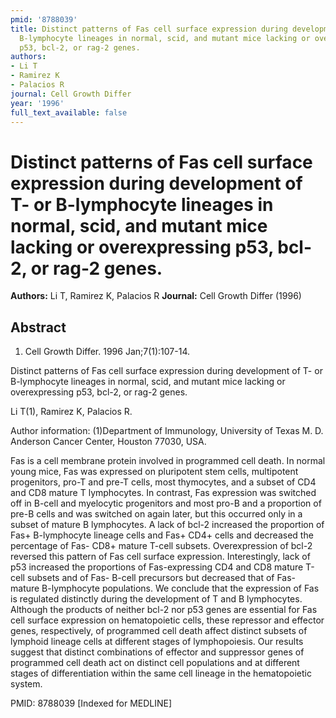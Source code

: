 ```yaml
---
pmid: '8788039'
title: Distinct patterns of Fas cell surface expression during development of T- or
  B-lymphocyte lineages in normal, scid, and mutant mice lacking or overexpressing
  p53, bcl-2, or rag-2 genes.
authors:
- Li T
- Ramirez K
- Palacios R
journal: Cell Growth Differ
year: '1996'
full_text_available: false
---
```


# Distinct patterns of Fas cell surface expression during development of T- or B-lymphocyte lineages in normal, scid, and mutant mice lacking or overexpressing p53, bcl-2, or rag-2 genes.
**Authors:** Li T, Ramirez K, Palacios R
**Journal:** Cell Growth Differ (1996)

## Abstract

1. Cell Growth Differ. 1996 Jan;7(1):107-14.

Distinct patterns of Fas cell surface expression during development of T- or 
B-lymphocyte lineages in normal, scid, and mutant mice lacking or overexpressing 
p53, bcl-2, or rag-2 genes.

Li T(1), Ramirez K, Palacios R.

Author information:
(1)Department of Immunology, University of Texas M. D. Anderson Cancer Center, 
Houston 77030, USA.

Fas is a cell membrane protein involved in programmed cell death. In normal 
young mice, Fas was expressed on pluripotent stem cells, multipotent 
progenitors, pro-T and pre-T cells, most thymocytes, and a subset of CD4 and CD8 
mature T lymphocytes. In contrast, Fas expression was switched off in B-cell and 
myelocytic progenitors and most pro-B and a proportion of pre-B cells and was 
switched on again later, but this occurred only in a subset of mature B 
lymphocytes. A lack of bcl-2 increased the proportion of Fas+ B-lymphocyte 
lineage cells and Fas+ CD4+ cells and decreased the percentage of Fas- CD8+ 
mature T-cell subsets. Overexpression of bcl-2 reversed this pattern of Fas cell 
surface expression. Interestingly, lack of p53 increased the proportions of 
Fas-expressing CD4 and CD8 mature T-cell subsets and of Fas- B-cell precursors 
but decreased that of Fas- mature B-lymphocyte populations. We conclude that the 
expression of Fas is regulated distinctly during the development of T and B 
lymphocytes. Although the products of neither bcl-2 nor p53 genes are essential 
for Fas cell surface expression on hematopoietic cells, these repressor and 
effector genes, respectively, of programmed cell death affect distinct subsets 
of lymphoid lineage cells at different stages of lymphopoiesis. Our results 
suggest that distinct combinations of effector and suppressor genes of 
programmed cell death act on distinct cell populations and at different stages 
of differentiation within the same cell lineage in the hematopoietic system.

PMID: 8788039 [Indexed for MEDLINE]
